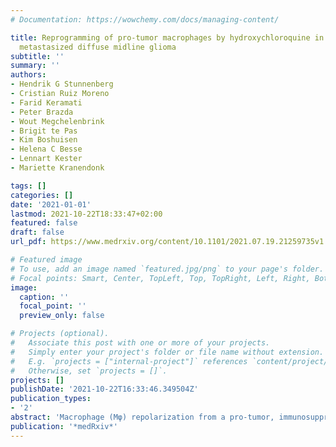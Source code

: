 ```yaml
---
# Documentation: https://wowchemy.com/docs/managing-content/

title: Reprogramming of pro-tumor macrophages by hydroxychloroquine in an abdominally
  metastasized diffuse midline glioma
subtitle: ''
summary: ''
authors:
- Hendrik G Stunnenberg
- Cristian Ruiz Moreno
- Farid Keramati
- Peter Brazda
- Wout Megchelenbrink
- Brigit te Pas
- Kim Boshuisen
- Helena C Besse
- Lennart Kester
- Mariette Kranendonk

tags: []
categories: []
date: '2021-01-01'
lastmod: 2021-10-22T18:33:47+02:00
featured: false
draft: false
url_pdf: https://www.medrxiv.org/content/10.1101/2021.07.19.21259735v1

# Featured image
# To use, add an image named `featured.jpg/png` to your page's folder.
# Focal points: Smart, Center, TopLeft, Top, TopRight, Left, Right, BottomLeft, Bottom, BottomRight.
image:
  caption: ''
  focal_point: ''
  preview_only: false

# Projects (optional).
#   Associate this post with one or more of your projects.
#   Simply enter your project's folder or file name without extension.
#   E.g. `projects = ["internal-project"]` references `content/project/deep-learning/index.md`.
#   Otherwise, set `projects = []`.
projects: []
publishDate: '2021-10-22T16:33:46.349504Z'
publication_types:
- '2'
abstract: 'Macrophage (Mφ) repolarization from a pro-tumor, immunosuppressive phenotype towards an anti-tumor, pro-inflammatory state represents a promising therapeutic strategy in patients with cancer1. Successful reprogramming of Mφ in a clinical setting has not been documented. Here, we traced the evolution at single-cell resolution of a diffuse midline glioma (DMG) with H3K27M mutation which metastasized in the abdomen after placing a ventriculoperitoneal (VP) shunt and exploited this information for therapeutic decision-making. The primary tumor showed a complex cellular and genomic landscape characterized by heterogeneous cancer cells and a tumor-supportive immune microenvironment. Upon metastasis, malignant cells populated the peritoneum and triggered a massive anti-inflammatory immune cell infiltration and expansion of myeloid-derived suppressor cells (MDSCs) in peripheral blood. Hydroxychloroquine adjuvant treatment started to overcome the immunosuppressive milieu, which resulted in a decrease in peritoneal cancer cells and pro-tumor innate immune cells. Importantly, an emergence of anti-tumor, pro-inflammatory macrophages and cytotoxic T-cells was observed, accompanied by the activation of monocytes in the blood. Our study advocates the employment of single-cell technologies to better understand and inspire therapeutic regimens in patients with cancer.'
publication: '*medRxiv*'
---
```

